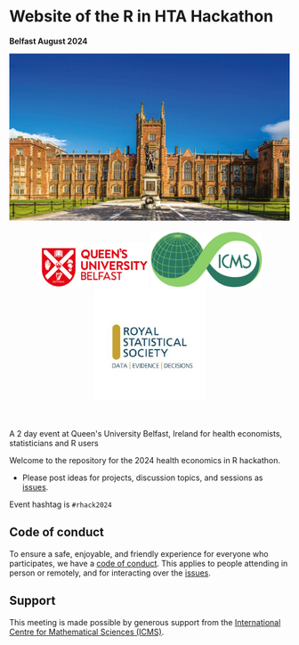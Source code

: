 # Website of the R in HTA Hackathon
 __Belfast August 2024__

<center><a><img src="images/Queens-University-Belfast-Website-Header-Mobile-2023.jpg" width="800px" height="300px"/></a></center>

<br/>

<center><a href="https://www.qub.ac.uk/"><img alt="Queen's University Belfast" src="images/QUB-logo.png" width="200px" height="80px"/></a> <a href="https://www.icms.org.uk/"><img alt="International Centre for Mathematical Sciences" src="images/ICMS-logo.png" width="200px" height="100px"/></a><a href="https://rss.org.uk/"><img alt="The Royal Statistical Society" src="images/rss-logo.jpg" width="200px" height="200px"/></a></center>

<br/>
<br/>

A 2 day event at Queen's University Belfast, Ireland for health economists, statisticians and R users

Welcome to the repository for the 2024 health economics in R hackathon.

* Please post ideas for projects, discussion topics, and sessions as [issues](https://github.com/n8thangreen/htahack2024/issues).

Event hashtag is `#rhack2024`

## Code of conduct

To ensure a safe, enjoyable, and friendly experience for everyone who participates, we have a [code of conduct](https://github.com/n8thangreen/htahack2024/blob/main/code-of-conduct.qmd). This applies to people attending in person or remotely, and for interacting over the [issues](https://github.com/n8thangreen/htahack2024/issues).

## Support

This meeting is made possible by generous support from the [International Centre for Mathematical Sciences (ICMS)](https://www.icms.org.uk/funding-opportunities/strategic-workshops).
